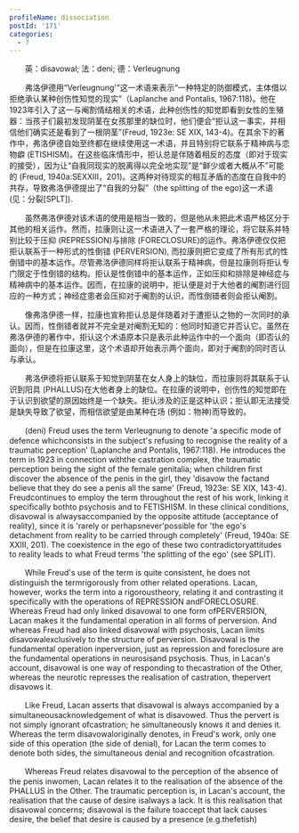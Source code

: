 ```yaml
---
profileName: dissociation
postId: '171'
categories:
  - 7
---
```

‌‌‌‌　　英：disavowal; 法：deni; 德：Verleugnung


‌‌‌‌　　弗洛伊德用“Verleugnung'”这一术语来表示“一种特定的防御模式，主体借以拒绝承认某种创伤性知觉的现实”（Laplanche and Pontalis, 1967:118)。他在1923年引入了这一与阉割情结相关的术语，此种创伤性的知觉即看到女性的生殖器：当孩子们最初发现阴茎在女孩那里的缺位时，他们便会“拒认这一事实，并相信他们确实还是看到了一根阴茎”(Freud, 1923e: SE XIX, 143-4)。在其余下的著作中，弗洛伊德自始至终都在继续使用这一术语，并且特别将它联系于精神病与恋物癖 (ETISHISM)。在这些临床情形中，拒认总是伴随着相反的态度（即对于现实的接受），因为让“自我同现实的脱离得以完全地实现”是“鲜少或者大概从不”可能的 (Freud, 1940a:SEXXⅢ，201)。这两种对待现实的相互矛盾的态度在自我中的共存，导致弗洛伊德提出了“自我的分裂”（the splitting of the ego)这一术语 (见：分裂[SPLT]).

‌‌‌‌　　虽然弗洛伊德对该术语的使用是相当一致的，但是他从未把此术语严格区分于其他的相关运作。然而，拉康则让这一术语进入了一套严格的理论，将它联系并特别比较于压抑 (REPRESSION)与排除 (FORECLOSURE)的运作。弗洛伊德仅仅把拒认联系于一种形式的性倒错 (PERVERSION), 而拉康则把它变成了所有形式的性倒错中的基本运作。尽管弗洛伊德同样将拒认联系于精神病，但是拉康则将拒认专门限定于性倒错的结构。拒认是性倒错中的基本运作，正如压抑和排除是神经症与精神病中的基本运作。因而，在拉康的说明中，拒认便是对于大他者的阉割进行回应的一种方式；神经症患者会压抑对于阉割的认识，而性倒错者则会拒认阉割。

‌‌‌‌　　像弗洛伊德一样，拉康也宣称拒认总是伴随着对于遭拒认之物的一次同时的承认。因而，性倒错者就并不完全是对阉割无知的：他同时知道它并否认它。虽然在弗洛伊德的著作中，拒认这个术语原本只是表示此种运作中的一个面向（即否认的面向），但是在拉康这里，这个术语却开始表示两个面向，即对于阉割的同时否认与承认。

‌‌‌‌　　弗洛伊德将拒认联系于知觉到阴茎在女人身上的缺位，而拉康则将其联系于认识到阳具 (PHALLUS)在大他者身上的缺位。在拉康的说明中，创伤性的知觉即在于认识到欲望的原因始终是一个缺失。拒认涉及的正是这种认识；拒认即无法接受是缺失导致了欲望，而相信欲望是由某种在场 (例如：物神)而导致的。


‌‌‌‌　　(deni) Freud uses the term Verleugnung to denote 'a specific mode of defence whichconsists in the subject's refusing to recognise the reality of a traumatic perception' (Laplanche and Pontalis, 1967:118). He introduces the term in 1923 in connection withthe castration complex, the traumatic perception being the sight of the female genitalia; when children first discover the absence of the penis in the girl, they 'disavow the factand believe that they do see a penis all the same' (Freud, 1923e: SE XIX, 143-4). Freudcontinues to employ the term throughout the rest of his work, linking it specifically bothto psychosis and to FETISHISM. In these clinical conditions, disavowal is alwaysaccompanied by the opposite attitude (acceptance of reality), since it is 'rarely or perhapsnever'possible for 'the ego's detachment from reality to be carried through completely' (Freud, 1940a: SE XXIII, 201). The coexistence in the ego of these two contradictoryattitudes to reality leads to what Freud terms 'the splitting of the ego' (see SPLIT).

‌‌‌‌　　While Freud's use of the term is quite consistent, he does not distinguish the termrigorously from other related operations. Lacan, however, works the term into a rigoroustheory, relating it and contrasting it specifically with the operations of REPRESSION andFORECLOSURE. Whereas Freud had only linked disavowal to one form ofPERVERSION, Lacan makes it the fundamental operation in all forms of perversion. And whereas Freud had also linked disavowal with psychosis, Lacan limits disavowalexclusively to the structure of perversion. Disavowal is the fundamental operation inperversion, just as repression and foreclosure are the fundamental operations in neurosisand psychosis. Thus, in Lacan's account, disavowal is one way of responding to thecastration of the Other, whereas the neurotic represses the realisation of castration, thepervert disavows it.

‌‌‌‌　　Like Freud, Lacan asserts that disavowal is always accompanied by a simultaneousacknowledgement of what is disavowed. Thus the pervert is not simply ignorant ofcastration; he simultaneously knows it and denies it. Whereas the term disavowaloriginally denotes, in Freud's work, only one side of this operation (the side of denial), for Lacan the term comes to denote both sides, the simultaneous denial and recognition ofcastration.

‌‌‌‌　　Whereas Freud relates disavowal to the perception of the absence of the penis inwomen, Lacan relates it to the realisation of the absence of the PHALLUS in the Other. The traumatic perception is, in Lacan's account, the realisation that the cause of desire isalways a lack. It is this realisation that disavowal concerns; disavowal is the failure toaccept that lack causes desire, the belief that desire is caused by a presence (e.g.thefetish)

